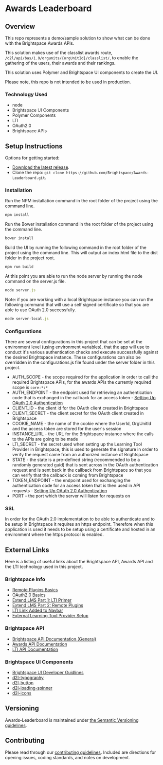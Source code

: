 # Awards Leaderboard

## Overview

This repo represents a demo/sample solution to show what can be done with the Brightspace Awards APIs.

This solution makes use of the classlist awards route, `/d2l/api/bas/1.0/orgunits/{orgUnitId}/classlist/`, to enable the gathering of the users, their awards and their rankings.

This solution uses Polymer and Brightspace UI components to create the UI.

Please note, this repo is not intended to be used in production. 

### Technology Used

* node
* Brightspace UI Components 
* Polymer Components
* LTI
* OAuth2.0
* Brightspace APIs

## Setup Instructions

Options for getting started:

* [Download the latest release](../../releases).
* Clone the repo: `git clone https://github.com/Brightspace/Awards-Leaderboard.git`.

### Installation

Run the NPM installation command in the root folder of the project using the command line.

```javascript 
npm install
```

Run the Bower installation command in the root folder of the project using the command line.

```javascript 
bower install
```

Build the UI by running the following command in the root folder of the project using the command line. This will output an index.html file to the dist folder in the project root.

```javascript 
npm run build
```

At this point you are able to run the node server by running the node command on the server.js file.

```javascript 
node server.js
```

Note: if you are working with a local Brightspace instance you can run the following command that will use a self signed certificate so that you are able to use OAuth 2.0 successfully.

```javascript 
node server-local.js
```

### Configurations

There are several configurations in this project that can be set at the environment level (using environment variables), that the app will use to conduct it's various authentication checks and execute successfully against the desired Brightspace instance. These configurations can also be overridden in the configurations.js file found under the server folder in this project.
 
* AUTH_SCOPE - the scope required for the application in order to call the required Brightspace APIs, for the awards APIs the currently required scope is `core:*:*`
* AUTH_ENDPOINT - the endpoint used for retrieving an authentication code that is exchanged in the callback for an access token - [Setting Up OAuth 2.0 Authentication](http://docs.valence.desire2learn.com/basic/oauth2.html?highlight=oauth#setting-up-oauth-2-0-authentication)
* CLIENT_ID - the client id for the OAuth client created in Brightspace
* CLIENT_SECRET - the client secret for the OAuth client created in Brightspace
* COOKIE_NAME - the name of the cookie where the UserId, OrgUnitId and the access token are stored for the user's session
* INSTANCE_URL - the URL for the Brightspace instance where the calls to the APIs are going to be made
* LTI_SECRET - the secret used when setting up the Learning Tool Provider in Brightspace, this is used to generate the signature in order to verify the request came from an authorized instance of Brightspace
* STATE - the state is a pre-defined string (recommended to be a randomly generated guid) that is sent across in the OAuth authentication request and is sent back in the callback from Brightspace so that you can verify that the callback is coming from Brightspace
* TOKEN_ENDPOINT - the endpoint used for exchanging the authentication code for an access token that is then used in API requests - [Setting Up OAuth 2.0 Authentication](http://docs.valence.desire2learn.com/basic/oauth2.html?highlight=oauth#setting-up-oauth-2-0-authentication)
* PORT - the port which the server will listen for requests on

### SSL
In order for the OAuth 2.0 implementation to be able to authenticate and to be setup in Brightspace it requires an https endpoint. Therefore when this application is used it needs to be setup using a certificate and hosted in an environment where the https protocol is enabled.

## External Links

Here is a listing of useful links about the Brightspace API, Awards API and the LTI technology used in this project.

### Brightspace Info

* [Remote Plugins Basics](http://docs.valence.desire2learn.com/ui-ext/rplugins.html)
* [OAuth2.0 Basics](http://docs.valence.desire2learn.com/basic/oauth2.html)
* [Extend LMS Part 1: LTI Primer](https://community.brightspace.com/s/article/ka1610000000pcJAAQ/So-you-want-to-extend-your-LMS-Part-1-LTI-Primer)
* [Extend LMS Part 2: Remote Plugins](https://community.brightspace.com/s/article/ka1610000000pR6AAI/So-you-want-to-extend-your-LMS-Part-2-Remote-Plugins)
* [LTI Link Added to Navbar](https://community.brightspace.com/s/article/ka1610000000pY7AAI/How-to-Add-an-LTI-Link-to-a-NavBar)
* [External Learning Tool Provider Setup](https://community.brightspace.com/s/article/ka1610000000pVXAAY/The-Why-and-How-of-setting-up-an-External-Learning-Tool-Provider)

### Brightspace API

* [Brightspace API Documentation (General)](http://docs.valence.desire2learn.com/reference.html)
* [Awards API Documentation](http://docs.valence.desire2learn.com/res/awards.html)
* [LTI API Documentation](http://docs.valence.desire2learn.com/res/lti.html)

### Brightspace UI Components 

* [Brightspace UI Developer Guidlines](http://ui.developers.brightspace.com)
* [d2l-typography](https://github.com/BrightspaceUI/typography)
* [d2l-button](https://github.com/BrightspaceUI/button)
* [d2l-loading-spinner](https://github.com/BrightspaceUI/loading-spinner)
* [d2l-icons](https://github.com/BrightspaceUI/icons)

## Versioning

Awards-Leaderboard is maintained under [the Semantic Versioning guidelines](http://semver.org/).

## Contributing

Please read through our [contributing guidelines](CONTRIBUTING.md). Included are directions for opening issues, coding standards, and notes on development.